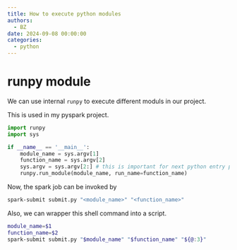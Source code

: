 ```yaml
---
title: How to execute python modules
authors:
  - BZ
date: 2024-09-08 00:00:00
categories: 
  - python
---
```


<!-- more -->

# **runpy** module

We can use internal `runpy` to execute different moduls in our project.

This is used in my pyspark project.

```python title="submit.py" linenums="1"
import runpy
import sys

if __name__ == '__main__':
    module_name = sys.argv[1]
    function_name = sys.argv[2]
    sys.argv = sys.argv[2:] # this is important for next python entry point
    runpy.run_module(module_name, run_name=function_name)
```

Now, the spark job can be invoked by

```bash linenums="1"
spark-submit submit.py "<module_name>" "<function_name>"
```

Also, we can wrapper this shell command into a script.

```bash title="run.sh" linenums="1"
module_name=$1
function_name=$2
spark-submit submit.py "$module_name" "$function_name" "${@:3}"
```
